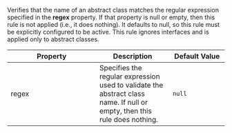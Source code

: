 Verifies that the name of an abstract class matches the regular
expression specified in the **regex** property. If that property is null
or empty, then this rule is not applied (i.e., it does nothing). It
defaults to null, so this rule must be explicitly configured to be
active. This rule ignores interfaces and is applied only to abstract
classes.

<table>
<colgroup>
<col style="width: 40%" />
<col style="width: 33%" />
<col style="width: 25%" />
</colgroup>
<thead>
<tr class="header">
<th>Property</th>
<th>Description</th>
<th>Default Value</th>
</tr>
</thead>
<tbody>
<tr class="odd">
<td>regex</td>
<td>Specifies the regular expression used to validate the abstract class
name. If null or empty, then this rule does nothing.</td>
<td><code>null</code></td>
</tr>
</tbody>
</table>
